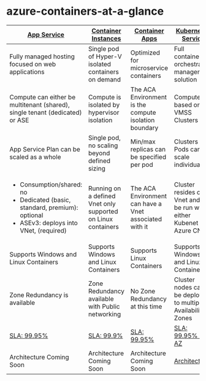 # azure-containers-at-a-glance

| [App Service](appservice.md) | [Container Instances](containerinstances.md)  | [Container Apps](containerapps.md) | [Kubernetes Service](aks.md) | 
| --- | --- | --- | --- |
| Fully managed hosting focused on web applications | Single pod of Hyper-V isolated containers on demand |Optimized for microservice containers | Full container orchestration management solution |
| Compute can either be multitenant (shared), single tenant (dedicated) or ASE | Compute is isolated by hypervisor isolation | The ACA Environment is the compute isolation boundary | Compute is based on VMSS Clusters |
| App Service Plan can be scaled as a whole | Single pod, no scaling beyond defined sizing | Min/max replicas can be specified per pod | Clusters and Pods can all scale individually |
| <ul markdown="1"><li>Consumption/shared: no</li><li>Dedicated (basic, standard, premium): optional</li><li>ASEv3: deploys into VNet, (required)</li></ul> | Running on a defined Vnet only supported on Linux containers | The ACA Environment can have a Vnet associated with it | Cluster resides on a Vnet and can be run with either Kubenet or Azure CNI |
| Supports Windows and Linux Containers | Supports Windows and Linux Containers | Supports Linux Containers | Supports Windows and Linux Containers | 
| Zone Redundancy is available | Zone Redundancy available with Public networking | No Zone Redundancy at this time | Cluster nodes can be deployed to multiple Availability Zones |
| [SLA: 99.95%](https://azure.microsoft.com/en-us/support/legal/sla/app-service/v1_5/) | [SLA: 99.9%](https://azure.microsoft.com/en-us/support/legal/sla/container-instances/v1_0/) | [SLA: 99.95%](https://azure.microsoft.com/en-us/support/legal/sla/container-apps/v1_0/) | [SLA: 99.95% if in AZ](https://azure.microsoft.com/en-us/support/legal/sla/kubernetes-service/v1_1/) |  
| Architecture Coming Soon | Architecture Coming Soon | Architecture Coming Soon | [Architecture](https://github.com/Azure/AKS-Landing-Zone-Accelerator/tree/main/Scenarios/AKS-Secure-Baseline-PrivateCluster) | 
